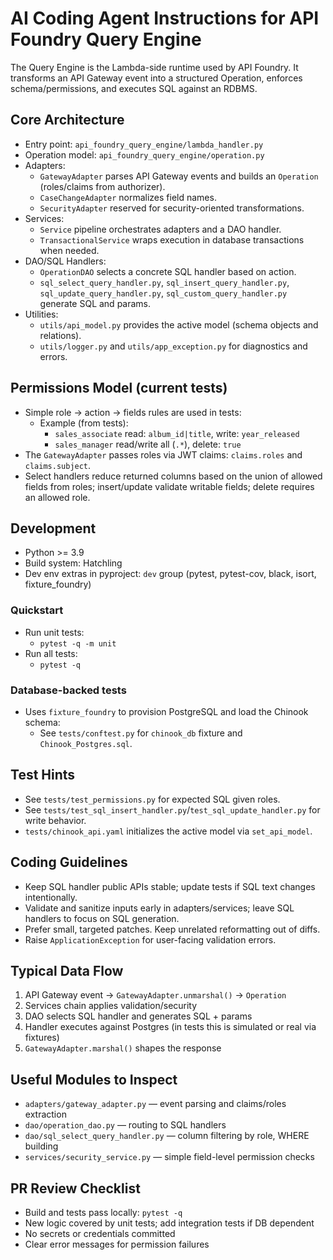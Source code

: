 # AI Coding Agent Instructions for API Foundry Query Engine

The Query Engine is the Lambda-side runtime used by API Foundry. It transforms an API Gateway event into a structured Operation, enforces schema/permissions, and executes SQL against an RDBMS.

## Core Architecture
- Entry point: `api_foundry_query_engine/lambda_handler.py`
- Operation model: `api_foundry_query_engine/operation.py`
- Adapters:
  - `GatewayAdapter` parses API Gateway events and builds an `Operation` (roles/claims from authorizer).
  - `CaseChangeAdapter` normalizes field names.
  - `SecurityAdapter` reserved for security-oriented transformations.
- Services:
  - `Service` pipeline orchestrates adapters and a DAO handler.
  - `TransactionalService` wraps execution in database transactions when needed.
- DAO/SQL Handlers:
  - `OperationDAO` selects a concrete SQL handler based on action.
  - `sql_select_query_handler.py`, `sql_insert_query_handler.py`, `sql_update_query_handler.py`, `sql_custom_query_handler.py` generate SQL and params.
- Utilities:
  - `utils/api_model.py` provides the active model (schema objects and relations).
  - `utils/logger.py` and `utils/app_exception.py` for diagnostics and errors.

## Permissions Model (current tests)
- Simple role → action → fields rules are used in tests:
  - Example (from tests):
    - `sales_associate` read: `album_id|title`, write: `year_released`
    - `sales_manager` read/write all (`.*`), delete: `true`
- The `GatewayAdapter` passes roles via JWT claims: `claims.roles` and `claims.subject`.
- Select handlers reduce returned columns based on the union of allowed fields from roles; insert/update validate writable fields; delete requires an allowed role.

## Development
- Python >= 3.9
- Build system: Hatchling
- Dev env extras in pyproject: `dev` group (pytest, pytest-cov, black, isort, fixture_foundry)

### Quickstart
- Run unit tests:
  - `pytest -q -m unit`
- Run all tests:
  - `pytest -q`

### Database-backed tests
- Uses `fixture_foundry` to provision PostgreSQL and load the Chinook schema:
  - See `tests/conftest.py` for `chinook_db` fixture and `Chinook_Postgres.sql`.

## Test Hints
- See `tests/test_permissions.py` for expected SQL given roles.
- See `tests/test_sql_insert_handler.py`/`test_sql_update_handler.py` for write behavior.
- `tests/chinook_api.yaml` initializes the active model via `set_api_model`.

## Coding Guidelines
- Keep SQL handler public APIs stable; update tests if SQL text changes intentionally.
- Validate and sanitize inputs early in adapters/services; leave SQL handlers to focus on SQL generation.
- Prefer small, targeted patches. Keep unrelated reformatting out of diffs.
- Raise `ApplicationException` for user-facing validation errors.

## Typical Data Flow
1. API Gateway event → `GatewayAdapter.unmarshal()` → `Operation`
2. Services chain applies validation/security
3. DAO selects SQL handler and generates SQL + params
4. Handler executes against Postgres (in tests this is simulated or real via fixtures)
5. `GatewayAdapter.marshal()` shapes the response

## Useful Modules to Inspect
- `adapters/gateway_adapter.py` — event parsing and claims/roles extraction
- `dao/operation_dao.py` — routing to SQL handlers
- `dao/sql_select_query_handler.py` — column filtering by role, WHERE building
- `services/security_service.py` — simple field-level permission checks

## PR Review Checklist
- Build and tests pass locally: `pytest -q`
- New logic covered by unit tests; add integration tests if DB dependent
- No secrets or credentials committed
- Clear error messages for permission failures
